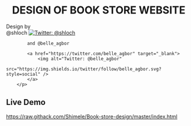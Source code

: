 <h1 align="center">DESIGN OF BOOK STORE WEBSITE</h1>
<p>
            Design by <br />
            @shloch
            <a href="https://twitter.com/shloch" target="_blank">
                <img alt="Twitter: @shloch" src="https://img.shields.io/twitter/follow/shloch.svg?style=social" />
            </a><br />

            and @belle_agbor

            <a href="https://twitter.com/belle_agbor" target="_blank">
                <img alt="Twitter: @belle_agbor"
                    src="https://img.shields.io/twitter/follow/belle_agbor.svg?style=social" />
            </a>
        </p>



## Live Demo
https://raw.githack.com/Shimele/Book-store-design/master/index.html
